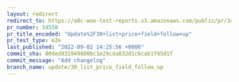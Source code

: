 ```yaml
---
layout: redirect
redirect_to: https://a8c-woo-test-reports.s3.amazonaws.com/public/pr/34558/e2e/index.html
pr_number: 34558
pr_title_encoded: "Update%2F30+list+price+field+follow+up"
pr_test_type: e2e
last_published: "2022-09-02 14:25:56 +0000"
commit_sha: 80ded931949800bc1e29cda832d1c6cab1f95d1f
commit_message: "Add changelog"
branch_name: update/30_list_price_field_follow_up
---
```

